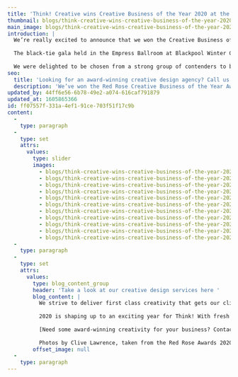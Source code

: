 ```yaml
---
title: 'Think! Creative wins Creative Business of the Year 2020 at the Red Rose Awards.'
thumbnail: blogs/think-creative-wins-creative-business-of-the-year-2020-at-the-red-rose-awards/12-thumbnail-image.jpg
main_image: blogs/think-creative-wins-creative-business-of-the-year-2020-at-the-red-rose-awards/12-main-image.jpg
introduction: |
  We’re really excited to announce that we won the Creative Business of 2020 at the Red Rose Awards.
  
  The black-tie gala held in the Empress Ballroom at Blackpool Winter Gardens drew a huge crowd from the Lancashire business community. Now in its 10th year, the awards are designed to showcase the best of the best in business talent from a diverse range of sectors across the region.
  
  We were delighted to be chosen from a strong group of contenders to be crowned as the best creative business in Lancashire for 2020. We took the prize after a rigorous selection and judging process. The judges highlighted our "impressive creative passion and ability to execute work to a very high standard, with effective business results to match."
seo:
  title: 'Looking for an award-winning creative design agency? Call us today on 01253 297900.'
  description: 'We’ve won the Red Rose Creative Business of the Year Award for 2020…'
updated_by: 44ff6e56-6b78-49e2-a074-616caf791879
updated_at: 1605865366
id: ff07557f-331a-4ef1-91ce-703f51f17c9b
content:
  -
    type: paragraph
  -
    type: set
    attrs:
      values:
        type: slider
        images:
          - blogs/think-creative-wins-creative-business-of-the-year-2020-at-the-red-rose-awards/12-offset-image-1.jpg
          - blogs/think-creative-wins-creative-business-of-the-year-2020-at-the-red-rose-awards/12-offset-image-10.jpg
          - blogs/think-creative-wins-creative-business-of-the-year-2020-at-the-red-rose-awards/12-offset-image-11.jpg
          - blogs/think-creative-wins-creative-business-of-the-year-2020-at-the-red-rose-awards/12-offset-image-2.jpg
          - blogs/think-creative-wins-creative-business-of-the-year-2020-at-the-red-rose-awards/12-offset-image-3.jpg
          - blogs/think-creative-wins-creative-business-of-the-year-2020-at-the-red-rose-awards/12-offset-image-4.jpg
          - blogs/think-creative-wins-creative-business-of-the-year-2020-at-the-red-rose-awards/12-offset-image-5.jpg
          - blogs/think-creative-wins-creative-business-of-the-year-2020-at-the-red-rose-awards/12-offset-image-6.jpg
          - blogs/think-creative-wins-creative-business-of-the-year-2020-at-the-red-rose-awards/12-offset-image-7.jpg
          - blogs/think-creative-wins-creative-business-of-the-year-2020-at-the-red-rose-awards/12-offset-image-8.jpg
          - blogs/think-creative-wins-creative-business-of-the-year-2020-at-the-red-rose-awards/12-offset-image-9.jpg
  -
    type: paragraph
  -
    type: set
    attrs:
      values:
        type: blog_content_group
        header: 'Take a look at our creative design services here '
        blog_content: |
          We strive to deliver first class creativity that gets our clients noticed while also meeting their business goals. But we’re especially passionate about contributing to the success of Lancashire business, so it's really rewarding to be recognised for our work with ambitious brands across the county and beyond.
          
          2020 is shaping up to an exciting year for Think! With fresh additions to our creative team, we’re consistently looking for ways to develop and improve our offering. That will allow us to serve our loyal clients deliver both creatively and commercially. We also have an exciting raft of new projects and clients who will be joining them in the coming weeks and months. 
          
          [Need some award-winning creativity for your business? Contact us today.](/contact)
          
          Photos by Clive Lawrence, taken from the Red Rose Awards 2020 gallery. [See the full gallery on their website.](https://www.redroseawards.co.uk)
        offset_image: null
  -
    type: paragraph
---
```

